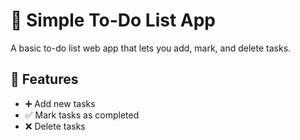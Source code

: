 #  📝 Simple To-Do List App

A basic to-do list web app that lets you add, mark, and delete tasks.

## 🚀 Features
- ➕ Add new tasks  
- ✅ Mark tasks as completed  
- ❌ Delete tasks
